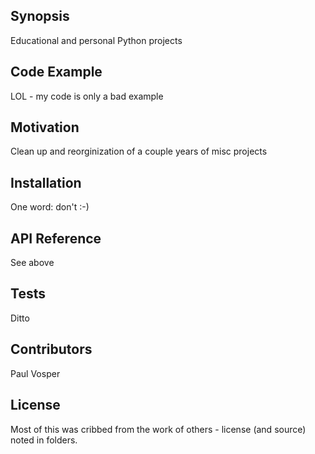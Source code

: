 ## Synopsis

Educational and personal Python projects

## Code Example

LOL - my code is only a bad example

## Motivation

Clean up and reorginization of a couple years of misc projects

## Installation

One word: don't :-)

## API Reference

See above

## Tests

Ditto

## Contributors

Paul Vosper

## License

Most of this was cribbed from the work of others - license (and source) noted in folders.